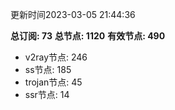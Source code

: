 更新时间2023-03-05 21:44:36

**总订阅: 73**
**总节点: 1120**
**有效节点: 490**
- v2ray节点: 246
- ss节点: 185
- trojan节点: 45
- ssr节点: 14
